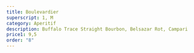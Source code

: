 ```yaml
---
title: Boulevardier
superscript: 1, M
category: Aperitif
description: Buffalo Trace Straight Bourbon, Belsazar Rot, Campari
price1: 9,5
order: "8"
---
```

